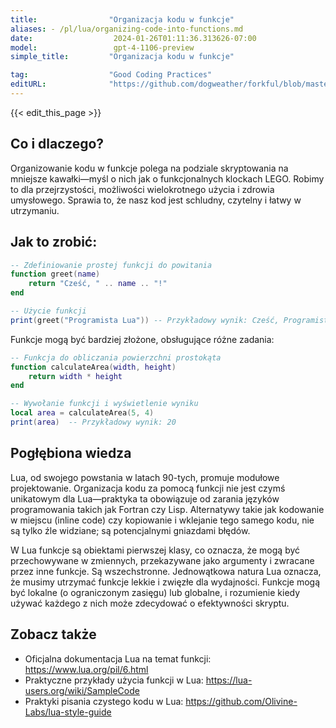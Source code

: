 ```yaml
---
title:                "Organizacja kodu w funkcje"
aliases: - /pl/lua/organizing-code-into-functions.md
date:                  2024-01-26T01:11:36.313626-07:00
model:                 gpt-4-1106-preview
simple_title:         "Organizacja kodu w funkcje"

tag:                  "Good Coding Practices"
editURL:              "https://github.com/dogweather/forkful/blob/master/content/pl/lua/organizing-code-into-functions.md"
---
```


{{< edit_this_page >}}

## Co i dlaczego?
Organizowanie kodu w funkcje polega na podziale skryptowania na mniejsze kawałki—myśl o nich jak o funkcjonalnych klockach LEGO. Robimy to dla przejrzystości, możliwości wielokrotnego użycia i zdrowia umysłowego. Sprawia to, że nasz kod jest schludny, czytelny i łatwy w utrzymaniu.

## Jak to zrobić:
```Lua
-- Zdefiniowanie prostej funkcji do powitania
function greet(name)
    return "Cześć, " .. name .. "!"
end

-- Użycie funkcji
print(greet("Programista Lua")) -- Przykładowy wynik: Cześć, Programista Lua!
```

Funkcje mogą być bardziej złożone, obsługujące różne zadania:
```Lua
-- Funkcja do obliczania powierzchni prostokąta
function calculateArea(width, height)
    return width * height
end

-- Wywołanie funkcji i wyświetlenie wyniku
local area = calculateArea(5, 4)
print(area)  -- Przykładowy wynik: 20
```

## Pogłębiona wiedza
Lua, od swojego powstania w latach 90-tych, promuje modułowe projektowanie. Organizacja kodu za pomocą funkcji nie jest czymś unikatowym dla Lua—praktyka ta obowiązuje od zarania języków programowania takich jak Fortran czy Lisp. Alternatywy takie jak kodowanie w miejscu (inline code) czy kopiowanie i wklejanie tego samego kodu, nie są tylko źle widziane; są potencjalnymi gniazdami błędów.

W Lua funkcje są obiektami pierwszej klasy, co oznacza, że mogą być przechowywane w zmiennych, przekazywane jako argumenty i zwracane przez inne funkcje. Są wszechstronne. Jednowątkowa natura Lua oznacza, że musimy utrzymać funkcje lekkie i zwięzłe dla wydajności. Funkcje mogą być lokalne (o ograniczonym zasięgu) lub globalne, i rozumienie kiedy używać każdego z nich może zdecydować o efektywności skryptu.

## Zobacz także
- Oficjalna dokumentacja Lua na temat funkcji: https://www.lua.org/pil/6.html
- Praktyczne przykłady użycia funkcji w Lua: https://lua-users.org/wiki/SampleCode
- Praktyki pisania czystego kodu w Lua: https://github.com/Olivine-Labs/lua-style-guide
